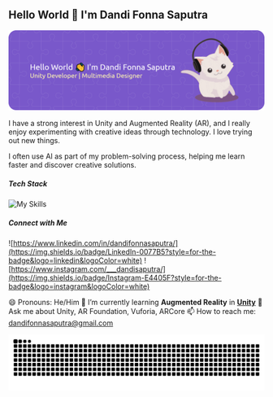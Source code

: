 ## Hello World 👋 I'm Dandi Fonna Saputra

![dandi fonna saputra](img/github-header-banner.png)


<!--
**dandiFsaputra/dandiFsaputra** is a ✨ _special_ ✨ repository because its `README.md` (this file) appears on your GitHub profile.

Here are some ideas to get you started:

- 🔭 I’m currently working on ...
- 🌱 I’m currently learning ...
- 👯 I’m looking to collaborate on ...
- 🤔 I’m looking for help with ...
- 💬 Ask me about ...
- 📫 How to reach me: ...
- 😄 Pronouns: ...
- ⚡ Fun fact: ...
-->

I have a strong interest in Unity and Augmented Reality (AR), and I really enjoy experimenting with creative ideas through technology. I love trying out new things.

I often use AI as part of my problem-solving process, helping me learn faster and discover creative solutions.
##### Tech Stack
![My Skills](https://skillicons.dev/icons?i=unity,cs,figma,theme=light)

##### Connect with Me
![https://www.linkedin.com/in/dandifonnasaputra/](https://img.shields.io/badge/LinkedIn-0077B5?style=for-the-badge&logo=linkedin&logoColor=white) ![https://www.instagram.com/___dandisaputra/](https://img.shields.io/badge/Instagram-E4405F?style=for-the-badge&logo=instagram&logoColor=white)

😄 Pronouns: He/Him
🌱 I’m currently learning **Augmented Reality** in [**Unity**](https://unity.com/)
💬 Ask me about Unity, AR Foundation, Vuforia, ARCore
📫 How to reach me: dandifonnasaputra@gmail.com

<img src="https://raw.githubusercontent.com/dandiFsaputra/dandiFsaputra/output/snake.svg" alt="Snake animation" />
